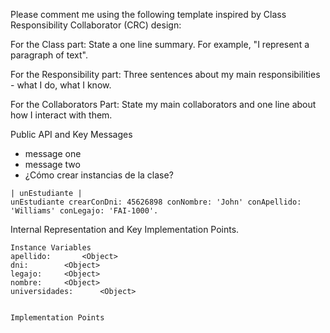 Please comment me using the following template inspired by Class Responsibility Collaborator (CRC) design:

For the Class part:  State a one line summary. For example, "I represent a paragraph of text".

For the Responsibility part: Three sentences about my main responsibilities - what I do, what I know.

For the Collaborators Part: State my main collaborators and one line about how I interact with them.

Public API and Key Messages

- message one
- message two
- ¿Cómo crear instancias de la clase?

```language=Pharo&caption=Creación de un Estudiante&anchor=Fig1
| unEstudiante |
unEstudiante crearConDni: 45626898 conNombre: 'John' conApellido: 'Williams' conLegajo: 'FAI-1000'.
```

Internal Representation and Key Implementation Points.

    Instance Variables
	apellido:		<Object>
	dni:		<Object>
	legajo:		<Object>
	nombre:		<Object>
	universidades:		<Object>


    Implementation Points